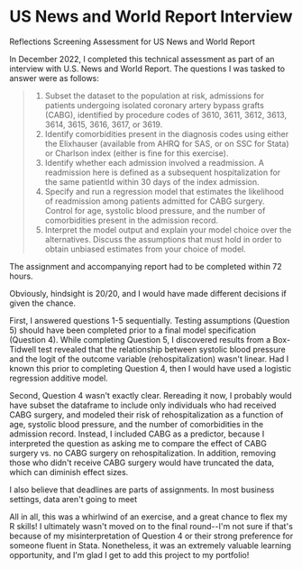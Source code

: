 # US News and World Report Interview
Reflections Screening Assessment for US News and World Report

In December 2022, I completed this technical assessment as part of an interview with U.S. News and World Report. The questions I was tasked to answer were as follows:

> 1) Subset the dataset to the population at risk, admissions for patients undergoing isolated coronary artery bypass grafts (CABG), identified by procedure codes of 3610, 3611, 3612, 3613, 3614, 3615, 3616, 3617, or 3619.
> 2) Identify comorbidities present in the diagnosis codes using either the Elixhauser (available from AHRQ for SAS, or on SSC for Stata) or Charlson index (either is fine for this exercise).
> 3) Identify whether each admission involved a readmission. A readmission here is defined as a subsequent hospitalization for the same patientId within 30 days of the index admission.
> 4) Specify and run a regression model that estimates the likelihood of readmission among patients admitted for CABG surgery. Control for age, systolic blood pressure, and the number of comorbidities present in the admission record.
> 5) Interpret the model output and explain your model choice over the alternatives. Discuss the assumptions that must hold in order to obtain unbiased estimates from your choice of model.

The assignment and accompanying report had to be completed within 72 hours.

Obviously, hindsight is 20/20, and I would have made different decisions if given the chance. 

First, I answered questions 1-5 sequentially. Testing assumptions (Question 5) should have been completed prior to a final model specification (Question 4). While completing Question 5, I discovered results from a Box-Tidwell test revealed that the relationship between systolic blood pressure and the logit of the outcome variable (rehospitalization) wasn't linear. Had I known this prior to completing Question 4, then I would have used a logistic regression additive model.  

Second, Question 4 wasn't exactly clear. Rereading it now, I probably would have subset the dataframe to include only individuals who had received CABG surgery, and modeled their risk of rehospitalization as a function of age, systolic blood pressure, and the number of comorbidities in the admission record. Instead, I included CABG as a predictor, because I interpreted the question as asking me to compare the effect of CABG surgery vs. no CABG surgery on rehospitalization. In addition, removing those who didn't receive CABG surgery would have truncated the data, which can diminish effect sizes. 

I also believe that deadlines are parts of assignments. In most business settings, data aren't going to meet 

All in all, this was a whirlwind of an exercise, and a great chance to flex my R skills! I ultimately wasn't moved on to the final round--I'm not sure if that's because of my misinterpretation of Question 4 or their strong preference for someone fluent in Stata. Nonetheless, it was an extremely valuable learning opportunity, and I'm glad I get to add this project to my portfolio!
